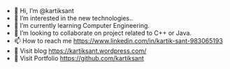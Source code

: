 - 👋 Hi, I’m @kartiksant
- 👀 I’m interested in the new technologies..
- 🌱 I’m currently learning Computer Engineering.
- 💞️ I’m looking to collaborate on project related to C++ or Java.
- 📫 How to reach me https://www.linkedin.com/in/kartik-sant-983065193
- 📝 Visit blog https://kartiksant.wordpress.com/
- 💼 Visit Portfolio https://github.com/kartiksant
